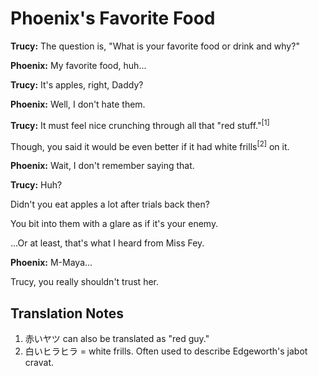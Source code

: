 # Phoenix's Favorite Food

**Trucy:** The question is, "What is your favorite food or drink and why?"

**Phoenix:** My favorite food, huh...

**Trucy:** It's apples, right, Daddy?

**Phoenix:** Well, I don't hate them.

**Trucy:** It must feel nice crunching through all that "red stuff."<sup>[1]</sup>

Though, you said it would be even better if it had white frills<sup>[2]</sup> on it.

**Phoenix:** Wait, I don't remember saying that.

**Trucy:** Huh?

Didn't you eat apples a lot after trials back then?

You bit into them with a glare as if it's your enemy.

...Or at least, that's what I heard from Miss Fey.

**Phoenix:** M-Maya...

Trucy, you really shouldn't trust her.

## Translation Notes

1. 赤いヤツ can also be translated as "red guy."
2. 白いヒラヒラ = white frills. Often used to describe Edgeworth's jabot cravat.
